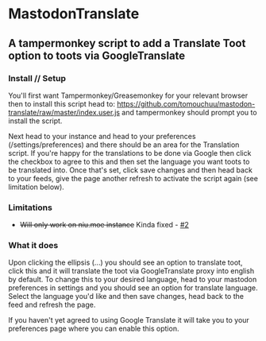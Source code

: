 # MastodonTranslate

## A tampermonkey script to add a Translate Toot option to toots via GoogleTranslate

### Install // Setup

You'll first want Tampermonkey/Greasemonkey for your relevant browser then to install this script head to: https://github.com/tomouchuu/mastodon-translate/raw/master/index.user.js and tampermonkey should prompt you to install the script.

Next head to your instance and head to your preferences (/settings/preferences) and there should be an area for the Translation script. If you're happy for the translations to be done via Google then click the checkbox to agree to this and then set the language you want toots to be translated into. Once that's set, click save changes and then head back to your feeds, give the page another refresh to activate the script again (see limitation below).

### Limitations

* ~~Will only work on niu.moe instance~~ Kinda fixed - [#2](https://github.com/tomouchuu/mastodon-translate/issues/2)

### What it does

Upon clicking the ellipsis (...) you should see an option to translate toot, click this and it will translate the toot via GoogleTranslate proxy into english by default. To change this to your desired language, head to your mastodon preferences in settings and you should see an option for translate language. Select the language you'd like and then save changes, head back to the feed and refresh the page.

If you haven't yet agreed to using Google Translate it will take you to your preferences page where you can enable this option.